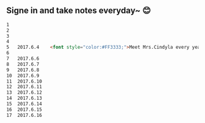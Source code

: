 ## Signe in and take notes everyday~ :blush:
```html
1
2
3
4
5	2017.6.4	<font style="color:#FF3333;">Meet Mrs.Cindyla every year.NEVER FORGET!拉勾勾不能忘！</font>
6
7	2017.6.6
8	2017.6.7
9	2017.6.8
10	2017.6.9
11	2017.6.10
12	2017.6.11
13	2017.6.12
14	2017.6.13
15	2017.6.14
16	2017.6.15
17	2017.6.16
```
